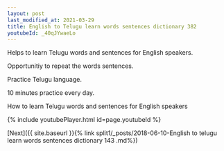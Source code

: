 ```yaml
---
layout: post
last_modified_at: 2021-03-29
title: English to Telugu learn words sentences dictionary 382 
youtubeId: _40qJYwaeLo
---
```

 
 
Helps to learn Telugu words and sentences for English speakers.

Opportunitiy to repeat the words sentences. 

Practice Telugu language. 
 
10 minutes practice every day. 
 
How to learn Telugu words and sentences for English speakers 
 
{% include youtubePlayer.html id=page.youtubeId %}
 
 
[Next]({{ site.baseurl }}{% link  split1/_posts/2018-06-10-English to telugu learn words sentences dictionary 143 .md%})
 
